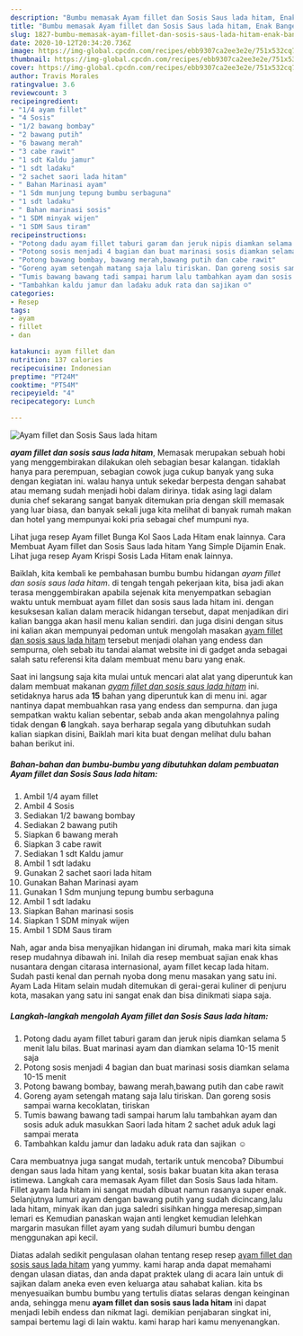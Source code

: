 ```yaml
---
description: "Bumbu memasak Ayam fillet dan Sosis Saus lada hitam, Enak Banget"
title: "Bumbu memasak Ayam fillet dan Sosis Saus lada hitam, Enak Banget"
slug: 1827-bumbu-memasak-ayam-fillet-dan-sosis-saus-lada-hitam-enak-banget
date: 2020-10-12T20:34:20.736Z
image: https://img-global.cpcdn.com/recipes/ebb9307ca2ee3e2e/751x532cq70/ayam-fillet-dan-sosis-saus-lada-hitam-foto-resep-utama.jpg
thumbnail: https://img-global.cpcdn.com/recipes/ebb9307ca2ee3e2e/751x532cq70/ayam-fillet-dan-sosis-saus-lada-hitam-foto-resep-utama.jpg
cover: https://img-global.cpcdn.com/recipes/ebb9307ca2ee3e2e/751x532cq70/ayam-fillet-dan-sosis-saus-lada-hitam-foto-resep-utama.jpg
author: Travis Morales
ratingvalue: 3.6
reviewcount: 3
recipeingredient:
- "1/4 ayam fillet"
- "4 Sosis"
- "1/2 bawang bombay"
- "2 bawang putih"
- "6 bawang merah"
- "3 cabe rawit"
- "1 sdt Kaldu jamur"
- "1 sdt ladaku"
- "2 sachet saori lada hitam"
- " Bahan Marinasi ayam"
- "1 Sdm munjung tepung bumbu serbaguna"
- "1 sdt ladaku"
- " Bahan marinasi sosis"
- "1 SDM minyak wijen"
- "1 SDM Saus tiram"
recipeinstructions:
- "Potong dadu ayam fillet taburi garam dan jeruk nipis diamkan selama 5 menit lalu bilas. Buat marinasi ayam dan diamkan selama 10-15 menit saja"
- "Potong sosis menjadi 4 bagian dan buat marinasi sosis diamkan selama 10-15 menit"
- "Potong bawang bombay, bawang merah,bawang putih dan cabe rawit"
- "Goreng ayam setengah matang saja lalu tiriskan. Dan goreng sosis sampai warna kecoklatan, tiriskan"
- "Tumis bawang bawang tadi sampai harum lalu tambahkan ayam dan sosis aduk aduk masukkan Saori lada hitam 2 sachet aduk aduk lagi sampai merata"
- "Tambahkan kaldu jamur dan ladaku aduk rata dan sajikan ☺️"
categories:
- Resep
tags:
- ayam
- fillet
- dan

katakunci: ayam fillet dan 
nutrition: 137 calories
recipecuisine: Indonesian
preptime: "PT24M"
cooktime: "PT54M"
recipeyield: "4"
recipecategory: Lunch

---
```



![Ayam fillet dan Sosis Saus lada hitam](https://img-global.cpcdn.com/recipes/ebb9307ca2ee3e2e/751x532cq70/ayam-fillet-dan-sosis-saus-lada-hitam-foto-resep-utama.jpg)

<b><i>ayam fillet dan sosis saus lada hitam</i></b>, Memasak merupakan sebuah hobi yang menggembirakan dilakukan oleh sebagian besar kalangan. tidaklah hanya para perempuan, sebagian cowok juga cukup banyak yang suka dengan kegiatan ini. walau hanya untuk sekedar berpesta dengan sahabat atau memang sudah menjadi hobi dalam dirinya. tidak asing lagi dalam dunia chef sekarang sangat banyak ditemukan pria dengan skill memasak yang luar biasa, dan banyak sekali juga kita melihat di banyak rumah makan dan hotel yang mempunyai koki pria sebagai chef mumpuni nya.

Lihat juga resep Ayam fillet Bunga Kol Saos Lada Hitam enak lainnya. Cara Membuat Ayam fillet dan Sosis Saus lada hitam Yang Simple Dijamin Enak. Lihat juga resep Ayam Krispi Sosis Lada Hitam enak lainnya.

Baiklah, kita kembali ke pembahasan bumbu bumbu hidangan <i>ayam fillet dan sosis saus lada hitam</i>. di tengah tengah pekerjaan kita, bisa jadi akan terasa menggembirakan apabila sejenak kita menyempatkan sebagian waktu untuk membuat ayam fillet dan sosis saus lada hitam ini. dengan kesuksesan kalian dalam meracik hidangan tersebut, dapat menjadikan diri kalian bangga akan hasil menu kalian sendiri. dan juga disini dengan situs ini kalian akan mempunyai pedoman untuk mengolah masakan <u>ayam fillet dan sosis saus lada hitam</u> tersebut menjadi olahan yang endess dan sempurna, oleh sebab itu tandai alamat website ini di gadget anda sebagai salah satu referensi kita dalam membuat menu baru yang enak.


Saat ini langsung saja kita mulai untuk mencari alat alat yang diperuntuk kan dalam membuat makanan <u><i>ayam fillet dan sosis saus lada hitam</i></u> ini. setidaknya harus ada <b>15</b> bahan yang diperuntuk kan di menu ini. agar nantinya dapat membuahkan rasa yang endess dan sempurna. dan juga sempatkan waktu kalian sebentar, sebab anda akan mengolahnya paling tidak dengan <b>6</b> langkah. saya berharap segala yang dibutuhkan sudah kalian siapkan disini, Baiklah mari kita buat dengan melihat dulu bahan bahan berikut ini.

<!--inarticleads1-->

##### Bahan-bahan dan bumbu-bumbu yang dibutuhkan dalam pembuatan Ayam fillet dan Sosis Saus lada hitam:

1. Ambil 1/4 ayam fillet
1. Ambil 4 Sosis
1. Sediakan 1/2 bawang bombay
1. Sediakan 2 bawang putih
1. Siapkan 6 bawang merah
1. Siapkan 3 cabe rawit
1. Sediakan 1 sdt Kaldu jamur
1. Ambil 1 sdt ladaku
1. Gunakan 2 sachet saori lada hitam
1. Gunakan  Bahan Marinasi ayam
1. Gunakan 1 Sdm munjung tepung bumbu serbaguna
1. Ambil 1 sdt ladaku
1. Siapkan  Bahan marinasi sosis
1. Siapkan 1 SDM minyak wijen
1. Ambil 1 SDM Saus tiram


Nah, agar anda bisa menyajikan hidangan ini dirumah, maka mari kita simak resep mudahnya dibawah ini. Inilah dia resep membuat sajian enak khas nusantara dengan citarasa internasional, ayam fillet kecap lada hitam. Sudah pasti kenal dan pernah nyoba dong menu masakan yang satu ini. Ayam Lada Hitam selain mudah ditemukan di gerai-gerai kuliner di penjuru kota, masakan yang satu ini sangat enak dan bisa dinikmati siapa saja. 

<!--inarticleads2-->

##### Langkah-langkah mengolah Ayam fillet dan Sosis Saus lada hitam:

1. Potong dadu ayam fillet taburi garam dan jeruk nipis diamkan selama 5 menit lalu bilas. Buat marinasi ayam dan diamkan selama 10-15 menit saja
1. Potong sosis menjadi 4 bagian dan buat marinasi sosis diamkan selama 10-15 menit
1. Potong bawang bombay, bawang merah,bawang putih dan cabe rawit
1. Goreng ayam setengah matang saja lalu tiriskan. Dan goreng sosis sampai warna kecoklatan, tiriskan
1. Tumis bawang bawang tadi sampai harum lalu tambahkan ayam dan sosis aduk aduk masukkan Saori lada hitam 2 sachet aduk aduk lagi sampai merata
1. Tambahkan kaldu jamur dan ladaku aduk rata dan sajikan ☺️


Cara membuatnya juga sangat mudah, tertarik untuk mencoba? Dibumbui dengan saus lada hitam yang kental, sosis bakar buatan kita akan terasa istimewa. Langkah cara memasak Ayam fillet dan Sosis Saus lada hitam. Fillet ayam lada hitam ini sangat mudah dibuat namun rasanya super enak. Selanjutnya lumuri ayam dengan bawang putih yang sudah dicincang,lalu lada hitam, minyak ikan dan juga saledri sisihkan hingga meresap,simpan lemari es Kemudian panaskan wajan anti lengket kemudian lelehkan margarin masukan fillet ayam yang sudah dilumuri bumbu dengan menggunakan api kecil. 

Diatas adalah sedikit pengulasan olahan tentang resep resep <u>ayam fillet dan sosis saus lada hitam</u> yang yummy. kami harap anda dapat memahami dengan ulasan diatas, dan anda dapat praktek ulang di acara lain untuk di sajikan dalam aneka even even keluarga atau sahabat kalian. kita bs menyesuaikan bumbu bumbu yang tertulis diatas selaras dengan keinginan anda, sehingga menu <b>ayam fillet dan sosis saus lada hitam</b> ini dapat menjadi lebih endess dan nikmat lagi. demikian penjabaran singkat ini, sampai bertemu lagi di lain waktu. kami harap hari kamu menyenangkan.
